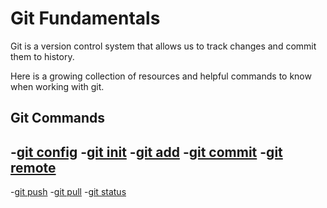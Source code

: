 # Git Fundamentals
Git is a version control system that allows us to track changes and commit them to history.

Here is a growing collection of resources and helpful commands to know when working with git.

## Git Commands
-[git config](./commands/Config.md)
-[git init](./commands/init.md)
-[git add](./commands/Add.md)
-[git commit](./commands/Commit.md)
-[git remote](./commands/Remote.md)
-
-[git push](./commands/Push.md)
-[git pull](./commands/Pull.md)
-[git status](./commands/Status.md)